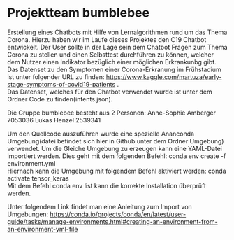 # Projektteam bumblebee
Erstellung eines Chatbots mit Hilfe von Lernalgorithmen rund um das Thema Corona. Hierzu haben wir im Laufe dieses Projektes den C19 Chatbot entwickelt. Der User sollte in der Lage sein dem Chatbot Fragen zum Thema Corona zu stellen und einen Selbsttest durchführen zu können, welcher dem Nutzer einen Indikator  bezüglich einer möglichen Erkrankunbg gibt.
Das Datenset zu den Symptomen einer Corona-Erkranung im Frühstadium ist unter folgender URL zu finden: https://www.kaggle.com/martuza/early-stage-symptoms-of-covid19-patients .   
Das Datenset, welches für den Chatbot verwendet wurde ist unter dem Ordner Code zu finden(intents.json).

Die Gruppe bumblebee besteht aus 2 Personen: 
Anne-Sophie Amberger 7053036
Lukas Henzel 2539341

Um den Quellcode auszuführen wurde eine spezielle Ananconda Umgebung(datei befindet sich hier in Github unter dem Ordner Umgebung) verwendet. Um die Gleiche Umgebung zu erzeugen kann eine YAML-Datei importiert werden. Dies geht mit dem folgenden Befehl: conda env create -f environment.yml                 
Hiernach kann die Umgebung mit folgendem Befehl aktiviert werden: conda activate tensor_keras                                           
Mit dem Befehl conda env list kann die korrekte Installation überprüft werden.

Unter folgendem Link findet man eine Anleitung zum Import von Umgebungen: https://conda.io/projects/conda/en/latest/user-guide/tasks/manage-environments.html#creating-an-environment-from-an-environment-yml-file
